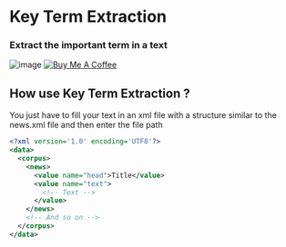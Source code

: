 Key Term Extraction
============

### Extract the important term in a text
![image](https://user-images.githubusercontent.com/40785379/180315389-a894663f-9bed-4d6f-b26f-9a8799677b9c.png)
<a href="https://buymeacoffee.com/machkouroke" target="_blank"><img src="https://www.buymeacoffee.com/assets/img/custom_images/orange_img.png" alt="Buy Me A Coffee" style="height: auto !important;width: auto !important;" ></a>


## How use Key Term Extraction ?
You just have to fill your text in an xml file with a structure similar to the news.xml file and then enter the file path
```xml
<?xml version='1.0' encoding='UTF8'?>
<data>
  <corpus>
    <news>
      <value name="head">Title</value>
      <value name="text">
        <!-- Text -->
      </value>
    </news>
    <!-- And so on -->
  </corpus>
</data>
```
